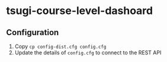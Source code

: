 # tsugi-course-level-dashoard

## Configuration
1. Copy `cp config-dist.cfg config.cfg`
2. Update the details of `config.cfg` to connect to the REST API